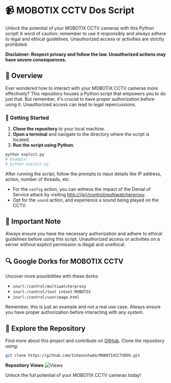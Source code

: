# 📹 MOBOTIX CCTV Dos Script

Unlock the potential of your MOBOTIX CCTV cameras with this Python script! A word of caution: remember to use it responsibly and always adhere to legal and ethical guidelines. Unauthorized access or activities are strictly prohibited.

**Disclaimer: Respect privacy and follow the law. Unauthorized actions may have severe consequences.**

## 🌟 Overview

Ever wondered how to interact with your MOBOTIX CCTV cameras more effectively? This repository houses a Python script that empowers you to do just that. But remember, it's crucial to have proper authorization before using it. Unauthorized access can lead to legal repercussions.

### 🚀 Getting Started

1. **Clone the repository** to your local machine.
2. **Open a terminal** and navigate to the directory where the script is located.
3. **Run the script using Python**.

```bash
python exploit.py
# Example:
# python exploit.py
```

After running the script, follow the prompts to input details like IP address, action, number of threads, etc.

- For the `config` action, you can witness the impact of the Denial of Service attack by visiting [http://{ip}/control/multiwatcherproxy](http://{ip}/control/multiwatcherproxy).
- Opt for the `sound` action, and experience a sound being played on the CCTV.

## 🔑 Important Note

Always ensure you have the necessary authorization and adhere to ethical guidelines before using this script. Unauthorized access or activities on a server without explicit permission is illegal and unethical.

## 🔍 Google Dorks for MOBOTIX CCTV

Uncover more possibilities with these dorks:

- `inurl:/control/multiwatcherproxy`
- `inurl:/control/text intext:MOBOTIX`
- `inurl:/control/userimage.html`

Remember, this is just an example and not a real use case. Always ensure you have proper authorization before interacting with any system.

## 🚀 Explore the Repository

Find more about this project and contribute on [GitHub](https://github.com/Ishanoshada/MOBOTIXCCTVDOS/). Clone the repository using:

```bash
git clone https://github.com/Ishanoshada/MOBOTIXCCTVDOS.git
```

**Repository Views** ![Views](https://profile-counter.glitch.me/mobotixcctvdos/count.svg)

Unlock the full potential of your MOBOTIX CCTV cameras today!
